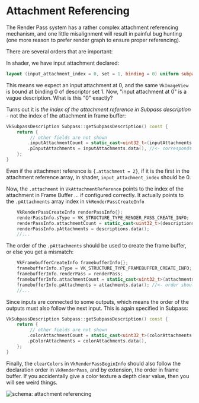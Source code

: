 # Attachment Referencing

The Render Pass system has a rather complex attachment referencing mechanism, and one little misalignment will result in painful bug hunting (one more reason to prefer render graph to ensure proper referencing).

There are several orders that are important:

In shader, we have input attachment declared:
```glsl  
layout (input_attachment_index = 0, set = 1, binding = 0) uniform subpassInput inputPosition;  
```  
This means we expect an input attachment at 0, and the same `VkImageView` is bound at binding 0 of descriptor set 1. Now, "input attachment at 0" is a vague description. What is this "0" exactly?

Turns out it is *the index of the attachment reference in Subpass description* - not the index of the attachment in frame buffer:

```c++  
VkSubpassDescription Subpass::getSubpassDescription() const {  
    return {  
         // other fields are not shown   
        .inputAttachmentCount = static_cast<uint32_t>(inputAttachments.size()),  
        .pInputAttachments = inputAttachments.data(), //<- corresponds to index in this vector/array  
    };  
}  
```  

Even if the attachment reference is `{.attachment = 2}`, if it is the first in the attachment reference array, in shader, `input_attachment_index` should be 0.

Now, the `.attachment` in `VkAttachmentReference` points to the index of the attachment in Frame Buffer ... if configured correctly. It actually points to the `.pAttachments` array index in `VkRenderPassCreateInfo`

```c++  
    VkRenderPassCreateInfo renderPassInfo{};  
    renderPassInfo.sType = VK_STRUCTURE_TYPE_RENDER_PASS_CREATE_INFO;  
    renderPassInfo.attachmentCount = static_cast<uint32_t>(descriptions.size());  
    renderPassInfo.pAttachments = descriptions.data();  
    //...  
```  

The order of the `.pAttachments` should be used to create the frame buffer, or else you get a mismatch:

```c++  
    VkFramebufferCreateInfo framebufferInfo{};  
    framebufferInfo.sType = VK_STRUCTURE_TYPE_FRAMEBUFFER_CREATE_INFO;  
    framebufferInfo.renderPass = renderPass;  
    framebufferInfo.attachmentCount = static_cast<uint32_t>(attachments.size());  
    framebufferInfo.pAttachments = attachments.data(); //<- order should be the same as in render pass  
    //...  
```  

Since inputs are connected to some outputs, which means the order of the outputs must also follow the next input. This is again specified in Subpass:

```c++  
VkSubpassDescription Subpass::getSubpassDescription() const {  
    return {  
         // other fields are not shown   
        .colorAttachmentCount = static_cast<uint32_t>(colorAttachments.size()),  
        .pColorAttachments = colorAttachments.data(),  
    };  
}  
```  

Finally, the `clearColors` in `VkRenderPassBeginInfo` should also follow the declaration order in `VkRenderPass`, and by extension, the order in frame buffer. If you accidentally give a color texture a depth clear value, then you will see weird things.

![schema: attachment referencing](https://github.com/user-attachments/assets/3304548c-f0ae-4503-9013-d2e9e4b13253)
